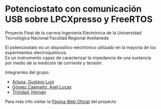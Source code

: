 # Potenciostato con comunicación USB sobre LPCXpresso y FreeRTOS

Proyecto Final de la carrera Ingeniería Electrónica de la Universidad Tecnológica Nacional Facultad Regional Avellaneda <br>

El potenciostato es un dispositivo electrónico utilizado en la mayoría de los experimentos electroquímicos.<br>
Es un instrumento capaz de caracterizar la impedancia de una sustancia por medio de la medición de corriente y tensión.<br>

Integrantes del grupo:
- [Arluna, Gustavo Luis](mailto:gustavoarluna@gmail.com)<br>
- [Gómez Caamaño, Axel Lucas](mailto:gomezaxel.lucas@gmail.com)<br>
- [Trinidad, Hernán](mailto:hernantri@gmail.com)<br>

Para más info visitar la [Página Web Oficial](https://potenciostato.github.io) del proyecto
